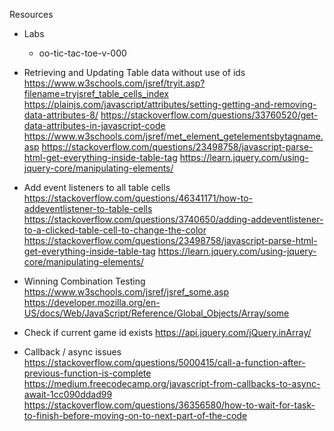Resources

- Labs
    - oo-tic-tac-toe-v-000

- Retrieving and Updating Table data without use of ids
    https://www.w3schools.com/jsref/tryit.asp?filename=tryjsref_table_cells_index
    https://plainjs.com/javascript/attributes/setting-getting-and-removing-data-attributes-8/
    https://stackoverflow.com/questions/33760520/get-data-attributes-in-javascript-code
    https://www.w3schools.com/jsref/met_element_getelementsbytagname.asp
    https://stackoverflow.com/questions/23498758/javascript-parse-html-get-everything-inside-table-tag
    https://learn.jquery.com/using-jquery-core/manipulating-elements/

- Add event listeners to all table cells
    https://stackoverflow.com/questions/46341171/how-to-addeventlistener-to-table-cells
    https://stackoverflow.com/questions/3740650/adding-addeventlistener-to-a-clicked-table-cell-to-change-the-color
    https://stackoverflow.com/questions/23498758/javascript-parse-html-get-everything-inside-table-tag
    https://learn.jquery.com/using-jquery-core/manipulating-elements/

- Winning Combination Testing
    https://www.w3schools.com/jsref/jsref_some.asp
    https://developer.mozilla.org/en-US/docs/Web/JavaScript/Reference/Global_Objects/Array/some

- Check if current game id exists
   https://api.jquery.com/jQuery.inArray/

- Callback / async issues
    https://stackoverflow.com/questions/5000415/call-a-function-after-previous-function-is-complete
    https://medium.freecodecamp.org/javascript-from-callbacks-to-async-await-1cc090ddad99
    https://stackoverflow.com/questions/36356580/how-to-wait-for-task-to-finish-before-moving-on-to-next-part-of-the-code
